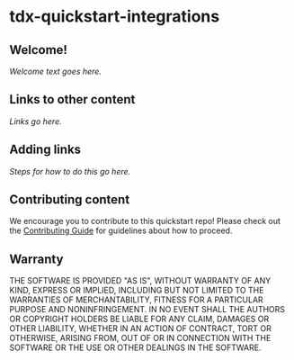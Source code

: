 # tdx-quickstart-integrations

## Welcome! ##

_Welcome text goes here._

## Links to other content ##

_Links go here._

## Adding links

_Steps for how to do this go here._

## Contributing content

We encourage you to contribute to this quickstart repo! Please check out the [Contributing Guide](../master/CONTRIBUTING.md) for guidelines about how to proceed.

## Warranty ##

THE SOFTWARE IS PROVIDED "AS IS", WITHOUT WARRANTY OF ANY KIND, EXPRESS OR IMPLIED, INCLUDING BUT NOT LIMITED TO THE WARRANTIES OF MERCHANTABILITY, FITNESS FOR A PARTICULAR PURPOSE AND NONINFRINGEMENT. IN NO EVENT SHALL THE AUTHORS OR COPYRIGHT HOLDERS BE LIABLE FOR ANY CLAIM, DAMAGES OR OTHER LIABILITY, WHETHER IN AN ACTION OF CONTRACT, TORT OR OTHERWISE, ARISING FROM, OUT OF OR IN CONNECTION WITH THE SOFTWARE OR THE USE OR OTHER DEALINGS IN THE SOFTWARE.
